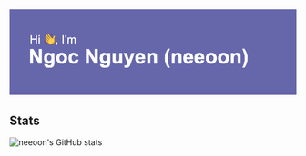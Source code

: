 <img src="header.png" alt="👋 Hi there! I'm Ngoc Nguyen (neeoon)" title="👋 Hi there! I'm Ngoc Nguyen (neeoon)"/>

## Stats
![neeoon's GitHub stats](https://github-readme-stats.vercel.app/api?username=nooeen&count_private=true)
